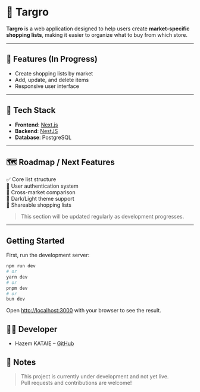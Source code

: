 # 🛒 Targro

**Targro** is a web application designed to help users create **market-specific shopping lists**, making it easier to organize what to buy from which store.

---

## 🚀 Features (In Progress)

- Create shopping lists by market
- Add, update, and delete items
- Responsive user interface

---

## 🔧 Tech Stack

- **Frontend**: [Next.js](https://nextjs.org/)
- **Backend**: [NestJS](https://nestjs.com/)
- **Database**: PostgreSQL

---

## 🗺️ Roadmap / Next Features

✅ Core list structure  
🔲 User authentication system  
🔲 Cross-market comparison  
🔲 Dark/Light theme support  
🔲 Shareable shopping lists  

> This section will be updated regularly as development progresses.

---

## Getting Started

First, run the development server:

```bash
npm run dev
# or
yarn dev
# or
pnpm dev
# or
bun dev
```

Open [http://localhost:3000](http://localhost:3000) with your browser to see the result.

## 👨‍💻 Developer

- Hazem KATAIE – [GitHub](https://github.com/hazemkataie)

## 📌 Notes

> This project is currently under development and not yet live.  
> Pull requests and contributions are welcome!
